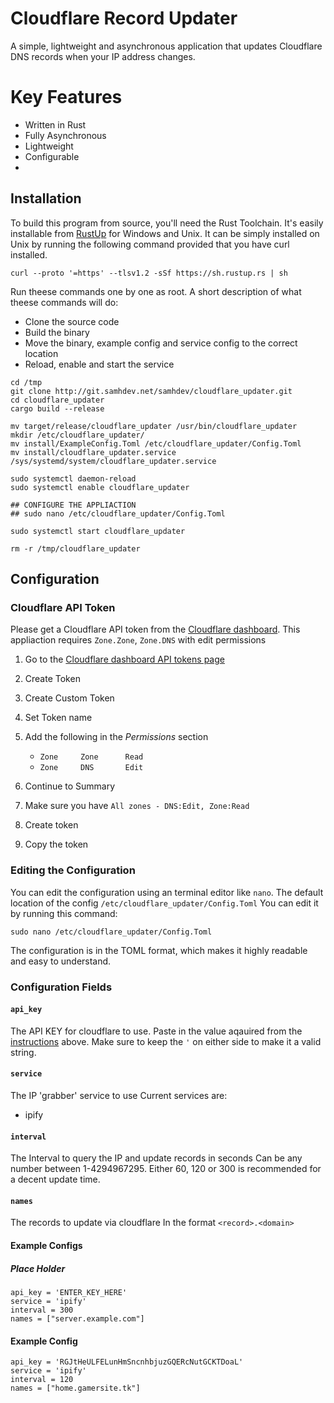 # Cloudflare Record Updater
A simple, lightweight and asynchronous application that updates Cloudflare DNS records when your IP address changes.

# Key Features
* Written in Rust
* Fully Asynchronous
* Lightweight
* Configurable
*

## Installation
To build this program from source, you'll need the Rust Toolchain.
It's easily installable from [RustUp](https://rustup.rs/#) for Windows and Unix.
It can be simply installed on Unix by running the following command provided that you have curl installed.
```
curl --proto '=https' --tlsv1.2 -sSf https://sh.rustup.rs | sh
```

Run theese commands one by one as root. A short description of what theese commands will do:
* Clone the source code
* Build the binary
* Move the binary, example config and service config to the correct location
* Reload, enable and start the service
```
cd /tmp
git clone http://git.samhdev.net/samhdev/cloudflare_updater.git
cd cloudflare_updater
cargo build --release

mv target/release/cloudflare_updater /usr/bin/cloudflare_updater
mkdir /etc/cloudflare_updater/
mv install/ExampleConfig.Toml /etc/cloudflare_updater/Config.Toml
mv install/cloudflare_updater.service /sys/systemd/system/cloudflare_updater.service

sudo systemctl daemon-reload
sudo systemctl enable cloudflare_updater

## CONFIGURE THE APPLIACTION
## sudo nano /etc/cloudflare_updater/Config.Toml

sudo systemctl start cloudflare_updater

rm -r /tmp/cloudflare_updater
```


## Configuration
### Cloudflare API Token
Please get a Cloudflare API token from the [Cloudflare dashboard](https://dash.cloudflare.com/profile/api-tokens).
This appliaction requires `Zone.Zone`, `Zone.DNS` with edit permissions
1. Go to the [Cloudflare dashboard API tokens page](https://dash.cloudflare.com/profile/api-tokens)
2. Create Token
3. Create Custom Token
4. Set Token name
5. Add the following in the *Permissions* section
    * `Zone     Zone      Read`
    * `Zone     DNS       Edit`

6. Continue to Summary
7. Make sure you have `All zones - DNS:Edit, Zone:Read`
8. Create token
9. Copy the token


### Editing the Configuration
You can edit the configuration using an terminal editor like `nano`. 
The default location of the config `/etc/cloudflare_updater/Config.Toml`
You can edit it by running this command:
```
sudo nano /etc/cloudflare_updater/Config.Toml
```
The configuration is in the TOML format, which makes it highly readable and easy to understand.


### Configuration Fields
#### `api_key` 
The API KEY for cloudflare to use. 
Paste in the value aqauired from the [instructions](#cloudflare-api-token) above.
Make sure to keep the `'` on either side to make it a valid string.

#### `service`
The IP 'grabber' service to use
Current services are:
* ipify

#### `interval`
The Interval to query the IP and update records in seconds
Can be any number between 1-4294967295.
Either 60, 120 or 300 is recommended for a decent update time.

#### `names`
The records to update via cloudflare
In the format `<record>.<domain>`


#### Example Configs
##### Place Holder
```
api_key = 'ENTER_KEY_HERE'
service = 'ipify'
interval = 300
names = ["server.example.com"]
```
#### Example Config
```
api_key = 'RGJtHeULFELunHmSncnhbjuzGQERcNutGCKTDoaL'
service = 'ipify'
interval = 120
names = ["home.gamersite.tk"]
```


